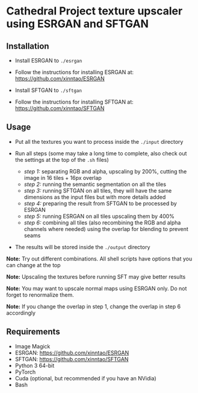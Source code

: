 # Cathedral Project texture upscaler using ESRGAN and SFTGAN

## Installation

 - Install ESRGAN to `./esrgan`
 
 - Follow the instructions for installing ESRGAN at: https://github.com/xinntao/ESRGAN

 - Install SFTGAN to `./sftgan`

 - Follow the instructions for installing SFTGAN at: https://github.com/xinntao/SFTGAN

## Usage

 - Put all the textures you want to process inside the `./input` directory

 - Run all steps (some may take a long time to complete, also check out the settings at the top of the `.sh` files)

   - *step 1:* separating RGB and alpha, upscaling by 200%, cutting the image in 16 tiles + 16px overlap
   - *step 2:* running the semantic segmentation on all the tiles
   - *step 3:* running SFTGAN on all tiles, they will have the same dimensions as the input files but with more details added
   - *step 4:* preparing the result from SFTGAN to be processed by ESRGAN
   - *step 5:* running ESRGAN on all tiles upscaling them by 400%
   - *step 6:* combining all tiles (also recombining the RGB and alpha channels where needed) using the overlap for blending to prevent seams

 - The results will be stored inside the `./output` directory

 **Note:** Try out different combinations. All shell scripts have options that you can change at the top
 
 **Note:** Upscaling the textures before running SFT may give better results
 
 **Note:** You may want to upscale normal maps using ESRGAN only. Do not forget to renormalize them.
 
 **Note:** If you change the overlap in step 1, change the overlap in step 6 accordingly

## Requirements
 
 - Image Magick
 - ESRGAN: https://github.com/xinntao/ESRGAN
 - SFTGAN: https://github.com/xinntao/SFTGAN
 - Python 3 64-bit
 - PyTorch
 - Cuda (optional, but recommended if you have an NVidia)
 - Bash
